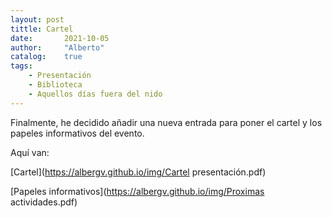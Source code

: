```yaml
---
layout: post
tittle: Cartel
date:       2021-10-05
author:     "Alberto"
catalog:    true
tags:
    - Presentación
    - Biblioteca
    - Aquellos días fuera del nido
---
```


Finalmente, he decidido añadir una nueva entrada para poner el cartel y los papeles informativos del evento.

Aquí van:

[Cartel](https://albergv.github.io/img/Cartel presentación.pdf)

[Papeles informativos](https://albergv.github.io/img/Proximas actividades.pdf)
